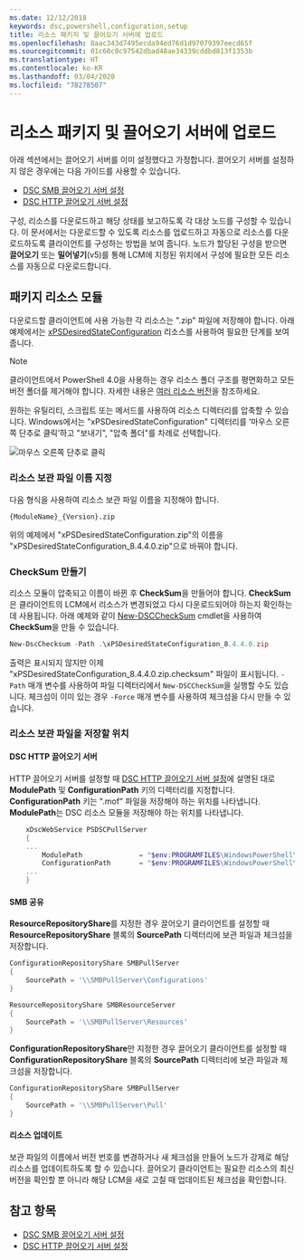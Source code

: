 ```yaml
---
ms.date: 12/12/2018
keywords: dsc,powershell,configuration,setup
title: 리소스 패키지 및 끌어오기 서버에 업로드
ms.openlocfilehash: 8aac343d7495ecda94ed76d1d97079397eecd65f
ms.sourcegitcommit: 01c60c0c97542dbad48ae34339cddbd813f1353b
ms.translationtype: HT
ms.contentlocale: ko-KR
ms.lasthandoff: 03/04/2020
ms.locfileid: "78278507"
---
```

# <a name="package-and-upload-resources-to-a-pull-server"></a>리소스 패키지 및 끌어오기 서버에 업로드

아래 섹션에서는 끌어오기 서버를 이미 설정했다고 가정합니다. 끌어오기 서버를 설정하지 않은 경우에는 다음 가이드를 사용할 수 있습니다.

- [DSC SMB 끌어오기 서버 설정](pullServerSmb.md)
- [DSC HTTP 끌어오기 서버 설정](pullServer.md)

구성, 리소스를 다운로드하고 해당 상태를 보고하도록 각 대상 노드를 구성할 수 있습니다. 이 문서에서는 다운로드할 수 있도록 리소스를 업로드하고 자동으로 리소스를 다운로드하도록 클라이언트를 구성하는 방법을 보여 줍니다. 노드가 할당된 구성을 받으면 **끌어오기** 또는 **밀어넣기**(v5)를 통해 LCM에 지정된 위치에서 구성에 필요한 모든 리소스를 자동으로 다운로드합니다.

## <a name="package-resource-modules"></a>패키지 리소스 모듈

다운로드할 클라이언트에 사용 가능한 각 리소스는 ".zip" 파일에 저장해야 합니다. 아래 예제에서는 [xPSDesiredStateConfiguration](https://www.powershellgallery.com/packages/xPSDesiredStateConfiguration/8.4.0.0) 리소스를 사용하여 필요한 단계를 보여 줍니다.

> [!NOTE]
> 클라이언트에서 PowerShell 4.0을 사용하는 경우 리소스 폴더 구조를 평면화하고 모든 버전 폴더를 제거해야 합니다. 자세한 내용은 [여러 리소스 버전](../configurations/import-dscresource.md#multiple-resource-versions)을 참조하세요.

원하는 유틸리티, 스크립트 또는 메서드를 사용하여 리소스 디렉터리를 압축할 수 있습니다. Windows에서는 "xPSDesiredStateConfiguration" 디렉터리를 ‘마우스 오른쪽 단추로 클릭’하고 "보내기", "압축 폴더"를 차례로 선택합니다. 

![마우스 오른쪽 단추로 클릭](media/package-upload-resources/right-click.gif)

### <a name="naming-the-resource-archive"></a>리소스 보관 파일 이름 지정

다음 형식을 사용하여 리소스 보관 파일 이름을 지정해야 합니다.

```
{ModuleName}_{Version}.zip
```

위의 예제에서 "xPSDesiredStateConfiguration.zip"의 이름을 "xPSDesiredStateConfiguration_8.4.4.0.zip"으로 바꿔야 합니다.

### <a name="create-checksums"></a>CheckSum 만들기

리소스 모듈이 압축되고 이름이 바뀐 후 **CheckSum**을 만들어야 합니다.  **CheckSum**은 클라이언트의 LCM에서 리소스가 변경되었고 다시 다운로드되어야 하는지 확인하는 데 사용됩니다. 아래 예제와 같이 [New-DSCCheckSum](/powershell/module/PSDesiredStateConfiguration/New-DSCCheckSum) cmdlet을 사용하여 **CheckSum**을 만들 수 있습니다.

```powershell
New-DscChecksum -Path .\xPSDesiredStateConfiguration_8.4.4.0.zip
```

출력은 표시되지 않지만 이제 "xPSDesiredStateConfiguration_8.4.4.0.zip.checksum" 파일이 표시됩니다. `-Path` 매개 변수를 사용하여 파일 디렉터리에서 `New-DSCCheckSum`을 실행할 수도 있습니다. 체크섬이 이미 있는 경우 `-Force` 매개 변수를 사용하여 체크섬을 다시 만들 수 있습니다.

### <a name="where-to-store-resource-archives"></a>리소스 보관 파일을 저장할 위치

#### <a name="on-a-dsc-http-pull-server"></a>DSC HTTP 끌어오기 서버

HTTP 끌어오기 서버를 설정할 때 [DSC HTTP 끌어오기 서버 설정](pullServer.md)에 설명된 대로 **ModulePath** 및 **ConfigurationPath** 키의 디렉터리를 지정합니다. **ConfigurationPath** 키는 ".mof" 파일을 저장해야 하는 위치를 나타냅니다. **ModulePath**는 DSC 리소스 모듈을 저장해야 하는 위치를 나타냅니다.

```powershell
    xDscWebService PSDSCPullServer
    {
    ...
        ModulePath              = "$env:PROGRAMFILES\WindowsPowerShell\DscService\Modules"
        ConfigurationPath       = "$env:PROGRAMFILES\WindowsPowerShell\DscService\Configuration"
    ...
    }

```

#### <a name="on-an-smb-share"></a>SMB 공유

**ResourceRepositoryShare**를 지정한 경우 끌어오기 클라이언트를 설정할 때 **ResourceRepositoryShare** 블록의 **SourcePath** 디렉터리에 보관 파일과 체크섬을 저장합니다.

```powershell
ConfigurationRepositoryShare SMBPullServer
{
    SourcePath = '\\SMBPullServer\Configurations'
}

ResourceRepositoryShare SMBResourceServer
{
    SourcePath = '\\SMBPullServer\Resources'
}
```

**ConfigurationRepositoryShare**만 지정한 경우 끌어오기 클라이언트를 설정할 때 **ConfigurationRepositoryShare** 블록의 **SourcePath** 디렉터리에 보관 파일과 체크섬을 저장합니다.

```powershell
ConfigurationRepositoryShare SMBPullServer
{
    SourcePath = '\\SMBPullServer\Pull'
}
```

#### <a name="updating-resources"></a>리소스 업데이트

보관 파일의 이름에서 버전 번호를 변경하거나 새 체크섬을 만들어 노드가 강제로 해당 리소스를 업데이트하도록 할 수 있습니다. 끌어오기 클라이언트는 필요한 리소스의 최신 버전을 확인할 뿐 아니라 해당 LCM을 새로 고칠 때 업데이트된 체크섬을 확인합니다.

## <a name="see-also"></a>참고 항목

- [DSC SMB 끌어오기 서버 설정](pullServerSmb.md)
- [DSC HTTP 끌어오기 서버 설정](pullServer.md)
